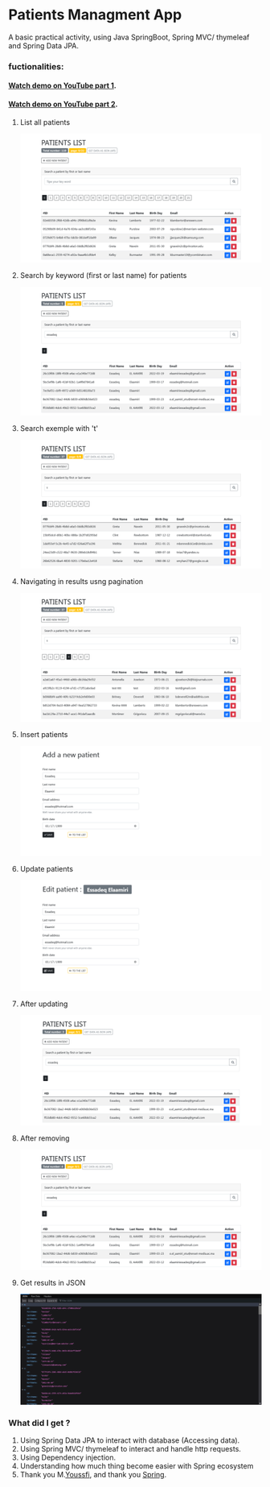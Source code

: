 # Patients Managment App

A basic practical activity, using Java SpringBoot, Spring MVC/ thymeleaf and Spring Data JPA.

### fuctionalities:

#### [Watch demo on YouTube part 1](https://www.youtube.com/watch?v=9pyiKzWQSbs).

#### [Watch demo on YouTube part 2](https://youtu.be/qACOOJkGmAc).

1. List all patients

   ![list](screenshots/home.png)

2. Search by keyword (first or last name) for patients

   ![search](screenshots/search.png)

3. Search exemple with 't'

   ![search](screenshots/key_t.png)

4. Navigating in results usng pagination

   ![Pagination](screenshots/navigate_in_results.png)

5. Insert patients

   ![add](screenshots/add_pat.png)

6. Update patients

   ![list](screenshots/update.png)

7. After updating

   ![list](screenshots/after_editing.png)

8. After removing

   ![list](screenshots/after_deleting.png)

9. Get results in JSON

   ![list](screenshots/json.png)

### What did I get ?

1. Using Spring Data JPA to interact with database (Accessing data).
2. Using Spring MVC/ thymeleaf to interact and handle http requests.
3. Using Dependency injection.
4. Understanding how much thing become easier with Spring ecosystem
5. Thank you M.[Youssfi](https://github.com/mohamedYoussfi), and thank you [Spring](https://github.com/spring-projects).
